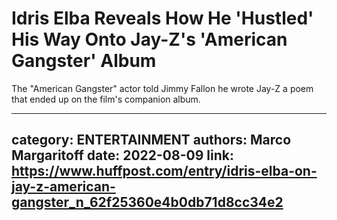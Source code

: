 # Idris Elba Reveals How He 'Hustled' His Way Onto Jay-Z's 'American Gangster' Album

The "American Gangster" actor told Jimmy Fallon he wrote Jay-Z a poem that ended up on the film's companion album.

---
category: ENTERTAINMENT
authors: Marco Margaritoff
date: 2022-08-09
link: https://www.huffpost.com/entry/idris-elba-on-jay-z-american-gangster_n_62f25360e4b0db71d8cc34e2
---
